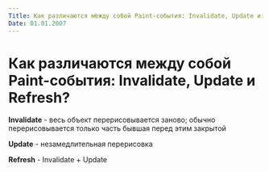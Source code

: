 ```yaml
---
Title: Как различаются между собой Paint-события: Invalidate, Update и Refresh?
Date: 01.01.2007
---
```



Как различаются между собой Paint-события: Invalidate, Update и Refresh?
========================================================================

**Invalidate** -  весь объект перерисовывается заново; обычно перерисовывается
только часть бывшая перед этим закрытой

**Update** -  незамедлительная перерисовка

**Refresh** - Invalidate + Update
